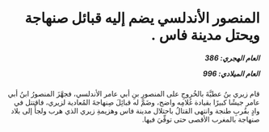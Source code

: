 <h1 dir="rtl">المنصور الأندلسي يضم إليه قبائل صنهاجة ويحتل مدينة فاس .</h1>

<h5 dir="rtl">العام الهجري:  386

العام الميلادي: 996

</h5>

<p dir="rtl">قام زيري بنُ عطيَّةَ بالخُروجِ على المنصورِ بنِ أبي عامر الأندلسي، فجهَّزَ المنصورُ ابنُ أبي عامر جيشًا كبيرًا بقيادة غُلامِه واضح، وضَمَّ له قبائِلَ صِنهاجةَ المُعادية لزيري، فاقتتل في وادٍ بقُربِ طنجة وانتهى القتالُ باحتلال مدينة فاس وهزيمةِ زيري الذي هرب ولجأَ إلى بلاد صنهاجة بالمغرب الأقصى حتى توفِّيَ فيها.</p></br>
